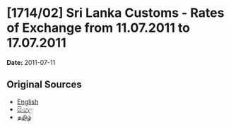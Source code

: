 # [1714/02] Sri Lanka Customs - Rates of Exchange from 11.07.2011 to 17.07.2011

**Date:** 2011-07-11

## Original Sources

- [English](https://documents.gov.lk/view/extra-gazettes/2011/7/1714-02_E.pdf)
- [සිංහල](https://documents.gov.lk/view/extra-gazettes/2011/7/1714-02_S.pdf)
- [தமிழ்](https://documents.gov.lk/view/extra-gazettes/2011/7/1714-02_T.pdf)
